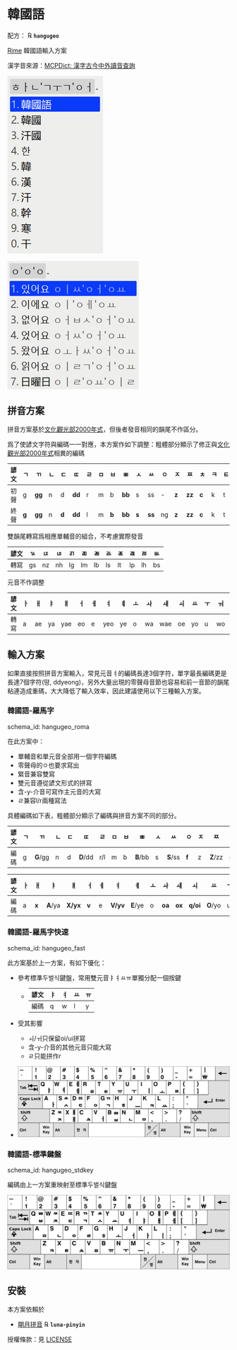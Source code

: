 # 韓國語

配方： ℞ **`hangugeo`**

[Rime](https://rime.im) 韓國語輸入方案

漢字音來源：[MCPDict: 漢字古今中外讀音查詢](https://github.com/MaigoAkisame/MCPDict/tree/master/assets/databases/mcpdict.zip)

![全拼](demo/hangugfv.png)

![簡拼](demo/fff.png)

## 拼音方案

拼音方案基於[文化觀光部2000年式](https://zh.wikipedia.org/wiki/%E6%96%87%E5%8C%96%E8%A7%82%E5%85%89%E9%83%A82000%E5%B9%B4%E5%BC%8F)，但後者發音相同的韻尾不作區分。

爲了使諺文字符與編碼一一對應，本方案作如下調整：粗體部分顯示了修正與[文化觀光部2000年式](https://zh.wikipedia.org/wiki/%E6%96%87%E5%8C%96%E8%A7%82%E5%85%89%E9%83%A82000%E5%B9%B4%E5%BC%8F)相異的編碼

| 諺文 | ㄱ    | ㄲ     | ㄴ   | ㄷ    | ㄸ     | ㄹ   | ㅁ   | ㅂ    | ㅃ     | ㅅ    | ㅆ     | ㅇ   | ㅈ    | ㅉ     | ㅊ    | ㅋ   | ㅌ   | ㅍ   | ㅎ    |
| ---- | ----- | ------ | ---- | ----- | ------ | ---- | ---- | ----- | ------ | ----- | ------ | ---- | ----- | ------ | ----- | ---- | ---- | ---- | ----- |
| 初聲 | g     | **gg** | n    | d     | **dd** | r    | m    | b     | **bb** | s     | ss     | -    | **z** | **zz** | **c** | k    | t    | p    | h     |
| 終聲 | **g** | **gg** | n    | **d** | **dd** | l    | m    | **b** | **bb** | **s** | **ss** | ng   | **z** | **zz** | **c** | k    | t    | p    | **h** |

雙韻尾轉寫爲相應單輔音的組合，不考慮實際發音

| 諺文 | ㄳ   | ㄵ   | ㄶ   | ㄺ   | ㄻ   | ㄼ   | ㄽ   | ㄾ   | ㄿ   | ㅀ   | ㅄ   |
| ---- | ---- | ---- | ---- | ---- | ---- | ---- | ---- | ---- | ---- | ---- | ---- |
| 轉寫 | gs   | nz   | nh   | lg   | lm   | lb   | ls   | lt   | lp   | lh   | bs   |

元音不作調整

| 諺文 | ㅏ   | ㅐ   | ㅑ   | ㅒ   | ㅓ   | ㅔ   | ㅕ   | ㅖ   | ㅗ   | ㅘ   | ㅙ   | ㅚ   | ㅛ   | ㅜ   | ㅝ   | ㅞ   | ㅟ   | ㅠ   | ㅡ   | ㅢ   | ㅣ   |
| ------------------------------------------ | ---- | ---- | ---- | ---- | ---- | ---- | ---- | ---- | ---- | ---- | ---- | ---- | ---- | ---- | ---- | ---- | ---- | ---- | ---- | ---- | ---- |
| 轉寫                                       | a    | ae   | ya   | yae  | eo   | e    | yeo  | ye   | o    | wa   | wae  | oe   | yo   | u    | wo   | we   | wi   | yu   | eu   | ui   | i    |

## 輸入方案

如果直接按照拼音方案輸入，常見元音ㅕ的編碼長達3個字符，單字最長編碼更是長達7個字符(뗭, ddyeong)，另外大量出現的零聲母音節也容易和前一音節的韻尾粘連造成重碼，大大降低了輸入效率，因此建議使用以下三種輸入方案。

### 韓國語-羅馬字

schema_id: hangugeo_roma

在此方案中：

- 單輔音和單元音全部用一個字符編碼
- 零聲母的ㅇ也要求寫出
- 緊音兼容雙寫
- 雙元音遵從諺文形式的拼寫
- 含-y-介音可寫作主元音的大寫
- ㄹ兼容l/r兩種寫法

具體編碼如下表，粗體部分顯示了編碼與拼音方案不同的部分。

| 諺文 | ㄱ   | ㄲ     | ㄴ   | ㄷ   | ㄸ     | ㄹ   | ㅁ   | ㅂ   | ㅃ     | ㅅ   | ㅆ   | ㅇ   | ㅈ    | ㅉ     | ㅊ    | ㅋ   | ㅌ   | ㅍ   | ㅎ   |
| ---- | ---- | ------ | ---- | ---- | ------ | ---- | ---- | ---- | ------ | ---- | ---- | ---- | ----- | ------ | ----- | ---- | ---- | ---- | ---- |
| 編碼 | g    | **G**/gg | n    | d    | **D**/dd | r/l  | m    | b    | **B**/bb | s    | **S**/ss | **f** | z | **Z**/zz | c | k    | t    | p    | h    |

| 諺文 | ㅏ   | ㅐ    | ㅑ       | ㅒ       | ㅓ    | ㅔ   | ㅕ       | ㅖ       | ㅗ   | ㅘ     | ㅙ     | ㅚ       | ㅛ       | ㅜ   | ㅝ     | ㅞ     | ㅟ       | ㅠ       | ㅡ    | ㅢ     | ㅣ   |
| ---- | ---- | ----- | -------- | -------- | ----- | ---- | -------- | -------- | ---- | ------ | ------ | -------- | -------- | ---- | ------ | ------ | -------- | -------- | ----- | ------ | ---- |
| 編碼 | a    | **x** | **A**/ya | **X/yx** | **v** | e    | **V/yv** | **E**/ye | o    | **oa** | **ox** | **q/oi** | **O**/yo | u    | **uv** | **ue** | **w/ui** | **U**/yu | **j** | **ji** | i    |

### 韓國語-羅馬字快速

schema_id: hangugeo_fast

此方案基於上一方案，有如下優化：

- 參考標準두벌식鍵盤，常用雙元音ㅑㅕㅛㅠ單獨分配一個按鍵

  - | 諺文 | ㅑ   | ㅕ   | ㅛ   | ㅠ   |
    | ---- | ---- | ---- | ---- | ---- |
    | 編碼 | q    | w    | l    | y    |

- 受其影響

  - ㅚ/ㅟ只保留oi/ui拼寫
  - 含-y-介音的其他元音只能大寫
  - ㄹ只能拼作r
  
- ![](keyboard/key.png)

### 韓國語-標準鍵盤

schema_id: hangugeo_stdkey

編碼由上一方案重映射至標準두벌식鍵盤

![](keyboard/stdkey.png)

## 安裝

本方案依賴於

  - [朙月拼音](https://github.com/rime/rime-luna-pinyin) ℞ **`luna-pinyin`**

授權條款：見 [LICENSE](LICENSE)